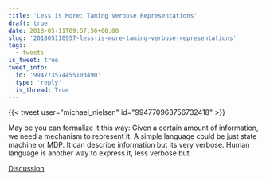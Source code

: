 ```yaml
---
title: 'Less is More: Taming Verbose Representations'
draft: true
date: 2018-05-11T09:57:56+00:00
slug: '201805110957-less-is-more-taming-verbose-representations'
tags:
  - tweets
is_tweet: true
tweet_info:
  id: '994773574455103490'
  type: 'reply'
  is_thread: True
---
```




{{< tweet user="michael_nielsen" id="994770963756732418" >}}

May be you can formalize it this way: Given a certain amount of information, we need a mechanism to represent it. A simple language could be just state machine or MDP. It can describe information but its very verbose. Human language is another way to express it, less verbose but

[Discussion](https://x.com/sytelus/status/994773574455103490)
